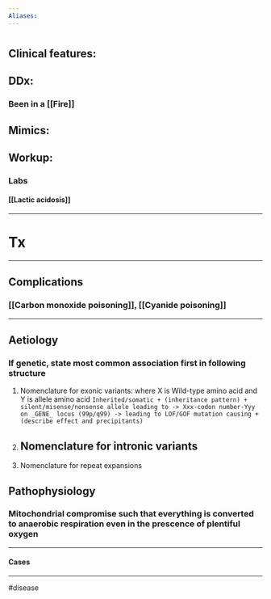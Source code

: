 ```yaml
---
Aliases:
---
```

# 
## Clinical features:
###
## DDx:
### Been in a [[Fire]]
## Mimics:
###
## Workup:
### Labs
#### [[Lactic acidosis]]

---
# Tx

---
## Complications
### [[Carbon monoxide poisoning]], [[Cyanide poisoning]]

---
## Aetiology
### If genetic, state most common association first in following structure
1.  Nomenclature for exonic variants: where X is Wild-type amino acid and Y is allele amino acid
	`Inherited/somatic + (inheritance pattern) + silent/misense/nonsense allele leading to -> Xxx-codon number-Yyy on _GENE_ locus (99p/q99) -> leading to LOF/GOF mutation causing + (describe effect and precipitants) `
2.  Nomenclature for intronic variants
	- 
3.  Nomenclature for repeat expansions
## Pathophysiology
### Mitochondrial compromise such that everything is converted to anaerobic respiration even in the prescence of plentiful oxygen

---
#### Cases


---
#disease 